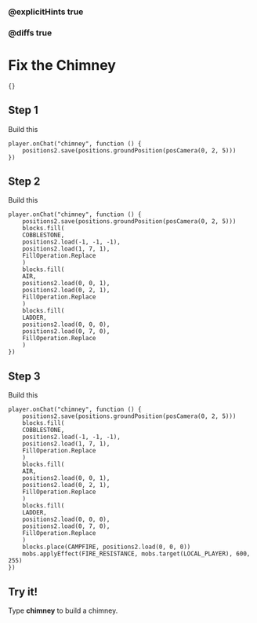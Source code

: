 ### @explicitHints true

### @diffs true

# Fix the Chimney

```template
{}
```

## Step 1

Build this

```blocks
player.onChat("chimney", function () {
    positions2.save(positions.groundPosition(posCamera(0, 2, 5)))
})
```

## Step 2

Build this

```blocks
player.onChat("chimney", function () {
    positions2.save(positions.groundPosition(posCamera(0, 2, 5)))
    blocks.fill(
    COBBLESTONE,
    positions2.load(-1, -1, -1),
    positions2.load(1, 7, 1),
    FillOperation.Replace
    )
    blocks.fill(
    AIR,
    positions2.load(0, 0, 1),
    positions2.load(0, 2, 1),
    FillOperation.Replace
    )
    blocks.fill(
    LADDER,
    positions2.load(0, 0, 0),
    positions2.load(0, 7, 0),
    FillOperation.Replace
    )
})
```

## Step 3

Build this

```blocks
player.onChat("chimney", function () {
    positions2.save(positions.groundPosition(posCamera(0, 2, 5)))
    blocks.fill(
    COBBLESTONE,
    positions2.load(-1, -1, -1),
    positions2.load(1, 7, 1),
    FillOperation.Replace
    )
    blocks.fill(
    AIR,
    positions2.load(0, 0, 1),
    positions2.load(0, 2, 1),
    FillOperation.Replace
    )
    blocks.fill(
    LADDER,
    positions2.load(0, 0, 0),
    positions2.load(0, 7, 0),
    FillOperation.Replace
    )
    blocks.place(CAMPFIRE, positions2.load(0, 0, 0))
    mobs.applyEffect(FIRE_RESISTANCE, mobs.target(LOCAL_PLAYER), 600, 255)
})
```

## Try it!

Type **chimney** to build a chimney.